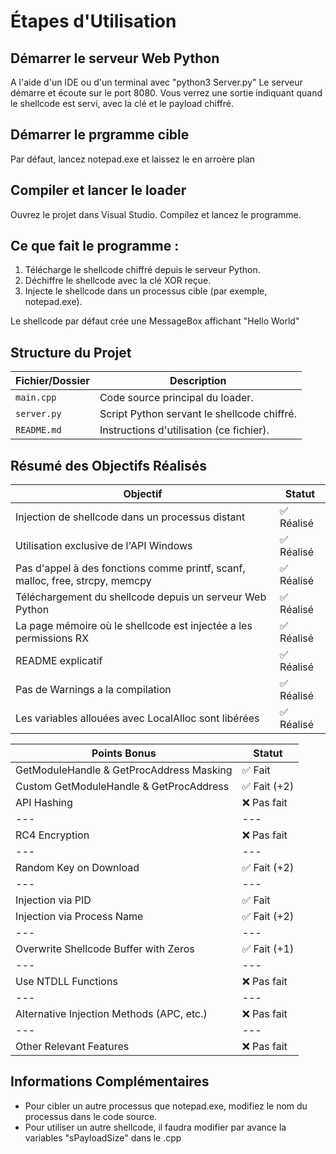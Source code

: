 # Étapes d'Utilisation

## Démarrer le serveur Web Python 

A l'aide d'un IDE ou d'un terminal avec "python3 Server.py"
Le serveur démarre et écoute sur le port 8080.
Vous verrez une sortie indiquant quand le shellcode est servi, avec la clé et le payload chiffré.

## Démarrer le prgramme cible

Par défaut, lancez notepad.exe et laissez le en arroère plan

## Compiler et lancer le loader

Ouvrez le projet dans Visual Studio.
Compilez et lancez le programme.

## Ce que fait le programme :

1. Télécharge le shellcode chiffré depuis le serveur Python.
2. Déchiffre le shellcode avec la clé XOR reçue.
3. Injecte le shellcode dans un processus cible (par exemple, notepad.exe).

Le shellcode par défaut crée une MessageBox affichant "Hello World"

## **Structure du Projet**

|**Fichier/Dossier**|**Description**|
|---|---|
|`main.cpp`|Code source principal du loader.|
|`server.py`|Script Python servant le shellcode chiffré.|
|`README.md`|Instructions d'utilisation (ce fichier).|

## **Résumé des Objectifs Réalisés**

|**Objectif**|**Statut**|
|---|---|
|Injection de shellcode dans un processus distant|✅ Réalisé|
|Utilisation exclusive de l'API Windows|✅ Réalisé|
|Pas d'appel à des fonctions comme printf, scanf, malloc, free, strcpy, memcpy|✅ Réalisé|
|Téléchargement du shellcode depuis un serveur Web Python|✅ Réalisé|
|La page mémoire où le shellcode est injectée a les permissions RX|✅ Réalisé|
|README explicatif|✅ Réalisé|
|Pas de Warnings a la compilation|✅ Réalisé|
|Les variables allouées avec LocalAlloc sont libérées|✅ Réalisé|

|**Points Bonus**|**Statut**|
|---|---|
|GetModuleHandle & GetProcAddress Masking|✅ Fait|
|Custom GetModuleHandle & GetProcAddress|✅ Fait (+2)|
|API Hashing|❌ Pas fait|
|---|---|
|RC4 Encryption|❌ Pas fait|
|---|---|
|Random Key on Download|✅ Fait (+2)|
|---|---|
|Injection via PID|✅ Fait|
|Injection via Process Name|✅ Fait (+2)|
|---|---|
|Overwrite Shellcode Buffer with Zeros|✅ Fait (+1)|
|---|---|
|Use NTDLL Functions|❌ Pas fait|
|---|---|
|Alternative Injection Methods (APC, etc.)|❌ Pas fait|
|---|---|
|Other Relevant Features|❌ Pas fait|
## Informations Complémentaires

* Pour cibler un autre processus que notepad.exe, modifiez le nom du processus dans le code source.
* Pour utiliser un autre shellcode, il faudra modifier par avance la variables "sPayloadSize" dans le .cpp
